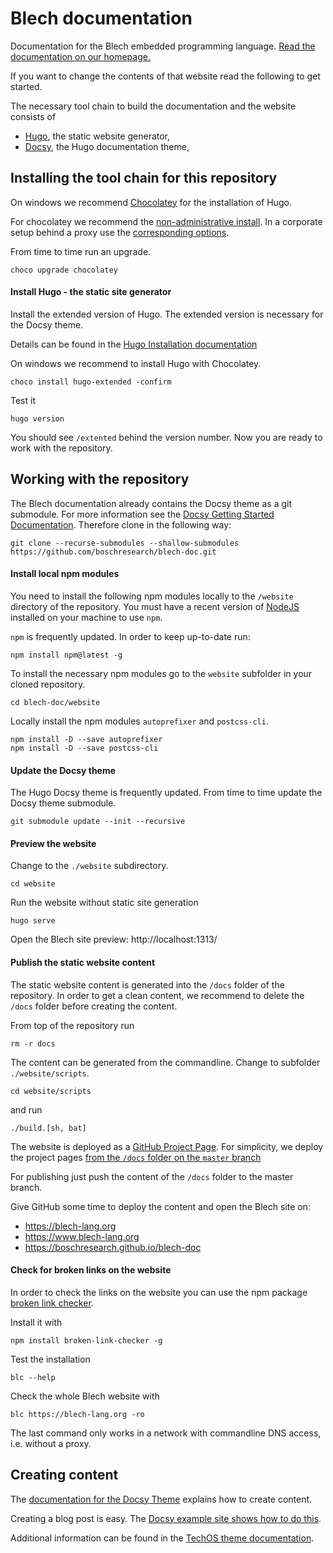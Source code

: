 # Blech documentation

Documentation for the Blech embedded programming language.
[Read the documentation on our homepage.](https://boschresearch.github.io/blech-doc/)

If you want to change the contents of that website read the following to get started.

The necessary tool chain to build the documentation and the website consists of

* [Hugo](https://gohugo.io/), the static website generator, 
* [Docsy](https://www.docsy.dev/), the Hugo documentation theme, 

## Installing the tool chain for this repository

On windows we recommend [Chocolatey](https://chocolatey.org/) for the installation of Hugo.

For chocolatey we recommend the [non-administrative install](https://chocolatey.org/docs/installation#non-administrative-install).
In a corporate setup behind a proxy use the [corresponding options](https://chocolatey.org/docs/installation#installing-behind-a-proxy).

From time to time run an upgrade.
```
choco upgrade chocolatey
```

#### Install Hugo - the static site generator

Install the extended version of Hugo. The extended version is necessary for the Docsy theme. 

Details can be found in the [Hugo Installation documentation](https://gohugo.io/getting-started/installing/)

On windows we recommend to install Hugo with Chocolatey.
```
choco install hugo-extended -confirm
```

Test it
```
hugo version
```
You should see `/extented` behind the version number.
Now you are ready to work with the repository.

## Working with the repository 

The Blech documentation already contains the Docsy theme as a git submodule. For more information see the [Docsy Getting Started Documentation](https://www.docsy.dev/docs/getting-started/). 
Therefore clone in the following way:

```
git clone --recurse-submodules --shallow-submodules https://github.com/boschresearch/blech-doc.git
```

#### Install local npm modules

You need to install the following npm modules locally to the `/website` directory of the repository. You must have a recent version of [NodeJS](https://nodejs.org/) installed on your machine to use `npm`.

`npm` is frequently updated. In order to keep up-to-date run:

```
npm install npm@latest -g
```

To install the necessary npm modules go to the `website` subfolder in your cloned repository.

```
cd blech-doc/website
```

Locally install the npm modules `autoprefixer` and `postcss-cli`.

```
npm install -D --save autoprefixer
npm install -D --save postcss-cli
```

#### Update the Docsy theme

The Hugo Docsy theme is frequently updated. From time to time update the Docsy theme submodule.

```
git submodule update --init --recursive
```

#### Preview the website

Change to the `./website` subdirectory.

```
cd website
```

Run the website without static site generation

```
hugo serve
```

Open the Blech site preview: http://localhost:1313/

#### Publish the static website content

The static website content is generated into the `/docs` folder of the repository. In order to get a clean content, we recommend to delete the `/docs` folder before creating the content.

From top of the repository run
```
rm -r docs
```

The content can be generated from the commandline.
Change to subfolder `./website/scripts`.
```
cd website/scripts
```
and run 
```
./build.[sh, bat]
```

The website is deployed as a [GitHub Project Page](https://gohugo.io/hosting-and-deployment/hosting-on-github/#github-project-pages). For simplicity, we deploy the project pages [from the `/docs` folder on the `master` branch](https://gohugo.io/hosting-and-deployment/hosting-on-github/#deployment-of-project-pages-from-docs-folder-on-master-branch)

For publishing just push the content of the `/docs` folder to the master branch.


Give GitHub some time to deploy the content and open the Blech site on: 

* https://blech-lang.org 
* https://www.blech-lang.org
* https://boschresearch.github.io/blech-doc


#### Check for broken links on the website

In order to check the links on the website you can use the npm package [broken link checker](https://github.com/stevenvachon/broken-link-checker).

Install it with

```
npm install broken-link-checker -g
```

Test the installation

```
blc --help
```

Check the whole Blech website with
```
blc https://blech-lang.org -ro
```

The last command only works in a network with commandline DNS access, i.e. without a proxy.

## Creating content

The [documentation for the Docsy Theme](https://www.docsy.dev/docs/adding-content/) explains how to create content.

Creating a blog post is easy. The [Docsy example site shows how to do this](https://example.docsy.dev/blog/2018/10/06/easy-documentation-with-docsy/).

Additional information can be found in the [TechOS theme documentation](https://temp.bep.is/td/docs/theme-documentation/).






